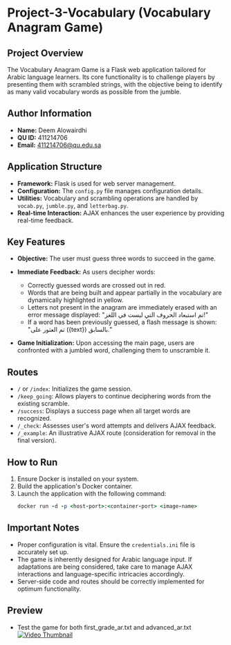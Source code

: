 
# Project-3-Vocabulary (Vocabulary Anagram Game)

## Project Overview
The Vocabulary Anagram Game is a Flask web application tailored for Arabic language learners. Its core functionality is to challenge players by presenting them with scrambled strings, with the objective being to identify as many valid vocabulary words as possible from the jumble.


## Author Information
- **Name:** Deem Alowairdhi
- **QU ID:** 411214706
- **Email:** 411214706@qu.edu.sa

## Application Structure
- **Framework:** Flask is used for web server management.
- **Configuration:** The `config.py` file manages configuration details.
- **Utilities:** Vocabulary and scrambling operations are handled by `vocab.py`, `jumble.py`, and `letterbag.py`.
- **Real-time Interaction:** AJAX enhances the user experience by providing real-time feedback.

## Key Features

- **Objective:** The user must guess three words to succeed in the game.
- **Immediate Feedback:** As users decipher words:
  - Correctly guessed words are crossed out in red.
  - Words that are being built and appear partially in the vocabulary are dynamically highlighted in yellow.
  - Letters not present in the anagram are immediately erased with an error message displayed: "تم استبعاد الحروف التي ليست في اللغز!"
  - If a word has been previously guessed, a flash message is shown: "تم العثور على ({text}) بالسابق."

- **Game Initialization:** Upon accessing the main page, users are confronted with a jumbled word, challenging them to unscramble it.
  
## Routes
- `/` or `/index`: Initializes the game session.
- `/keep_going`: Allows players to continue deciphering words from the existing scramble.
- `/success`: Displays a success page when all target words are recognized.
- `/_check`: Assesses user's word attempts and delivers AJAX feedback.
- `/_example`: An illustrative AJAX route (consideration for removal in the final version).

## How to Run
1. Ensure Docker is installed on your system.
2. Build the application's Docker container.
3. Launch the application with the following command:
   ```ruby
   docker run -d -p <host-port>:<container-port> <image-name> 
   ```

## Important Notes
- Proper configuration is vital. Ensure the `credentials.ini` file is accurately set up.
- The game is inherently designed for Arabic language input. If adaptations are being considered, take care to manage AJAX interactions and language-specific intricacies accordingly.
- Server-side code and routes should be correctly implemented for optimum functionality.



## Preview
* Test the game for both first_grade_ar.txt and advanced_ar.txt
[![Video Thumbnail](https://img.youtube.com/vi/sOi2JMeo-cA/maxresdefault.jpg)](https://youtu.be/sOi2JMeo-cA)




